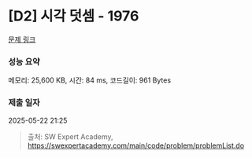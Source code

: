 # [D2] 시각 덧셈 - 1976 

[문제 링크](https://swexpertacademy.com/main/code/problem/problemDetail.do?contestProbId=AV5PttaaAZIDFAUq) 

### 성능 요약

메모리: 25,600 KB, 시간: 84 ms, 코드길이: 961 Bytes

### 제출 일자

2025-05-22 21:25



> 출처: SW Expert Academy, https://swexpertacademy.com/main/code/problem/problemList.do